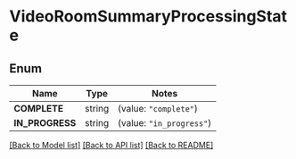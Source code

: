# VideoRoomSummaryProcessingState

## Enum

Name | Type | Notes
------------ | ------------- | -------------
**COMPLETE** | string | (value: `"complete"`)
**IN_PROGRESS** | string | (value: `"in_progress"`)


[[Back to Model list]](../README.md#documentation-for-models) [[Back to API list]](../README.md#documentation-for-api-endpoints) [[Back to README]](../README.md)


